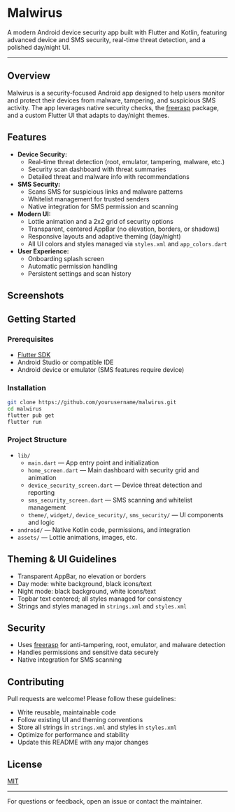 # Malwirus

A modern Android device security app built with Flutter and Kotlin, featuring advanced device and SMS security, real-time threat detection, and a polished day/night UI.

---

## Overview
Malwirus is a security-focused Android app designed to help users monitor and protect their devices from malware, tampering, and suspicious SMS activity. The app leverages native security checks, the [freerasp](https://pub.dev/packages/freerasp) package, and a custom Flutter UI that adapts to day/night themes.

## Features
- **Device Security:**
  - Real-time threat detection (root, emulator, tampering, malware, etc.)
  - Security scan dashboard with threat summaries
  - Detailed threat and malware info with recommendations
- **SMS Security:**
  - Scans SMS for suspicious links and malware patterns
  - Whitelist management for trusted senders
  - Native integration for SMS permission and scanning
- **Modern UI:**
  - Lottie animation and a 2x2 grid of security options
  - Transparent, centered AppBar (no elevation, borders, or shadows)
  - Responsive layouts and adaptive theming (day/night)
  - All UI colors and styles managed via `styles.xml` and `app_colors.dart`
- **User Experience:**
  - Onboarding splash screen
  - Automatic permission handling
  - Persistent settings and scan history

## Screenshots
<!-- Add screenshots here if available -->

## Getting Started

### Prerequisites
- [Flutter SDK](https://docs.flutter.dev/get-started/install)
- Android Studio or compatible IDE
- Android device or emulator (SMS features require device)

### Installation
```sh
git clone https://github.com/yourusername/malwirus.git
cd malwirus
flutter pub get
flutter run
```

### Project Structure
- `lib/`
  - `main.dart` — App entry point and initialization
  - `home_screen.dart` — Main dashboard with security grid and animation
  - `device_security_screen.dart` — Device threat detection and reporting
  - `sms_security_screen.dart` — SMS scanning and whitelist management
  - `theme/`, `widget/`, `device_security/`, `sms_security/` — UI components and logic
- `android/` — Native Kotlin code, permissions, and integration
- `assets/` — Lottie animations, images, etc.

## Theming & UI Guidelines
- Transparent AppBar, no elevation or borders
- Day mode: white background, black icons/text
- Night mode: black background, white icons/text
- Topbar text centered; all styles managed for consistency
- Strings and styles managed in `strings.xml` and `styles.xml`

## Security
- Uses [freerasp](https://pub.dev/packages/freerasp) for anti-tampering, root, emulator, and malware detection
- Handles permissions and sensitive data securely
- Native integration for SMS scanning

## Contributing
Pull requests are welcome! Please follow these guidelines:
- Write reusable, maintainable code
- Follow existing UI and theming conventions
- Store all strings in `strings.xml` and styles in `styles.xml`
- Optimize for performance and stability
- Update this README with any major changes

## License
[MIT](LICENSE)

---

For questions or feedback, open an issue or contact the maintainer.

